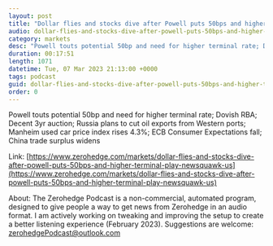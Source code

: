 ```yaml
---
layout: post
title: "Dollar flies and stocks dive after Powell puts 50bps and higher terminal in play - Newsquawk US Market Wrap"
audio: dollar-flies-and-stocks-dive-after-powell-puts-50bps-and-higher-terminal-play-newsquawk-us-0
category: markets
desc: "Powell touts potential 50bp and need for higher terminal rate; Dovish RBA; Decent 3yr auction; Russia plans to cut oil exports from Western ports; Manheim used car price index rises 4.3%; ECB Consumer Expectations fall; China trade surplus widens"
duration: 00:17:51
length: 1071
datetime: Tue, 07 Mar 2023 21:13:00 +0000
tags: podcast
guid: dollar-flies-and-stocks-dive-after-powell-puts-50bps-and-higher-terminal-play-newsquawk-us-0
order: 0
---
```

Powell touts potential 50bp and need for higher terminal rate; Dovish RBA; Decent 3yr auction; Russia plans to cut oil exports from Western ports; Manheim used car price index rises 4.3%; ECB Consumer Expectations fall; China trade surplus widens

Link: [https://www.zerohedge.com/markets/dollar-flies-and-stocks-dive-after-powell-puts-50bps-and-higher-terminal-play-newsquawk-us](https://www.zerohedge.com/markets/dollar-flies-and-stocks-dive-after-powell-puts-50bps-and-higher-terminal-play-newsquawk-us)

About: The Zerohedge Podcast is a non-commercial, automated program, designed to give people a way to get news from Zerohedge in an audio format.  I am actively working on tweaking and improving the setup to create a better listening experience (February 2023).  Suggestions are welcome: [zerohedgePodcast@outlook.com](mailto:zerohedgePodcast@outlook.com)